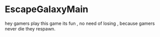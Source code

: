 # EscapeGalaxyMain
hey gamers play this game its fun , no need of losing , because gamers never die they respawn.
